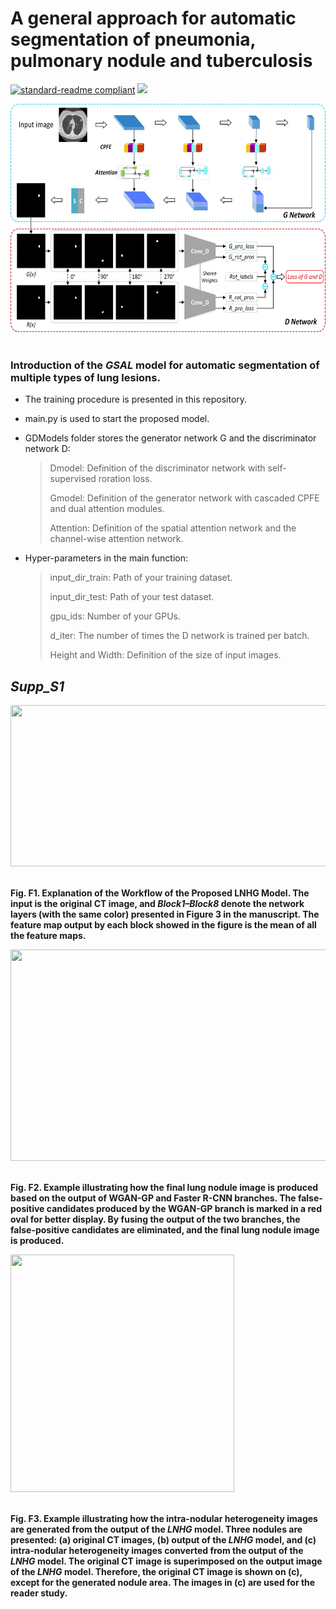 
# A general approach for automatic segmentation of pneumonia, pulmonary nodule and tuberculosis

[![standard-readme compliant](https://img.shields.io/badge/Readme-standard-brightgreen.svg?style=flat-square)](https://github.com/JD910/ESLN/blob/main/README.md)
![](https://img.shields.io/badge/Pytorch-1.7.1-brightgreen.svg?style=flat-square)

<div align=left><img width="610" height="365" src="https://github.com/JD910/general_net_for_lesion_seg/blob/main/GDModels/flowchartV1.jpg"/></div><br />

### Introduction of the *GSAL* model for automatic segmentation of multiple types of lung lesions.

* The training procedure is presented in this repository.<br />

* main.py is used to start the proposed model.<br />

* GDModels folder stores the generator network G and the discriminator network D:
  > Dmodel: Definition of the discriminator network with self-supervised roration loss.
  > 
  > Gmodel: Definition of the generator network with cascaded CPFE and dual attention modules.
  > 
  > Attention: Definition of the spatial attention network and the channel-wise attention network.

* Hyper-parameters in the main function:
  > input_dir_train: Path of your training dataset.
  > 
  > input_dir_test: Path of your test dataset.
  > 
  > gpu_ids: Number of your GPUs.
  > 
  > d_iter: The number of times the D network is trained per batch.
  > 
  > Height and Width: Definition of the size of input images.


## *Supp_S1*
<div align=left><img width="800" height="258" src="https://github.com/JD910/LNHG/blob/main/Segmentation/Images/Fig_F1.jpg"/></div><br />

**Fig. F1. Explanation of the Workflow of the Proposed LNHG Model. The input is the original CT image, and *Block1–Block8* denote the network layers (with the same color) presented in Figure 3 in the manuscript. The feature map output by each block showed in the figure is the mean of all the feature maps.**<br />

<div align=left><img width="610" height="338" src="https://github.com/JD910/LNHG/blob/main/Segmentation/Images/Fig-github.jpg"/></div><br />

**Fig. F2. Example illustrating how the final lung nodule image is produced based on the output of WGAN-GP and Faster R-CNN branches. The false-positive candidates produced by the WGAN-GP branch is marked in a red oval for better display. By fusing the output of the two branches, the false-positive candidates are eliminated, and the final lung nodule image is produced.**<br />

<div align=left><img width="358" height="380" src="https://github.com/JD910/LNHG/blob/main/Segmentation/Images/Fig_F3.jpg"/></div><br />

**Fig. F3. Example illustrating how the intra-nodular heterogeneity images are generated from the output of the *LNHG* model. Three nodules are presented: (a) original CT images, (b) output of the *LNHG* model, and (c) intra-nodular heterogeneity images converted from the output of the *LNHG* model. The original CT image is superimposed on the output image of the *LNHG* model. Therefore, the original CT image is shown on (c), except for the generated nodule area. The images in (c) are used for the reader study.**<br />
